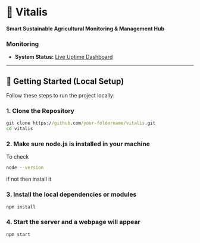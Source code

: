 # 🌾 Vitalis

**Smart Sustainable Agricultural Monitoring & Management Hub**
### Monitoring

- **System Status:** [Live Uptime Dashboard](https://vitalis.cronitorstatus.com/)

---

## 🚀 Getting Started (Local Setup)

Follow these steps to run the project locally:

### 1. Clone the Repository

```cmd
git clone https://github.com/your-foldername/vitalis.git
cd vitalis
```

### 2. Make sure node.js is installed in your machine
To check
```cmd
node --version
```
if not then install it 

### 3. Install the local dependencies or modules

```cmd
npm install
```
### 4. Start the server and a webpage will appear

```cmd
npm start
```
